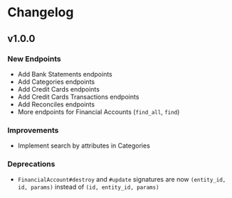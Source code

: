 # Changelog

## v1.0.0

### New Endpoints
- Add Bank Statements endpoints
- Add Categories endpoints
- Add Credit Cards endpoints
- Add Credit Cards Transactions endpoints
- Add Reconciles endpoints
- More endpoints for Financial Accounts (`find_all`, `find`)
### Improvements
- Implement search by attributes in Categories
###  Deprecations
- `FinancialAccount#destroy` and `#update` signatures are now `(entity_id, id, params)` instead of `(id, entity_id, params)`
